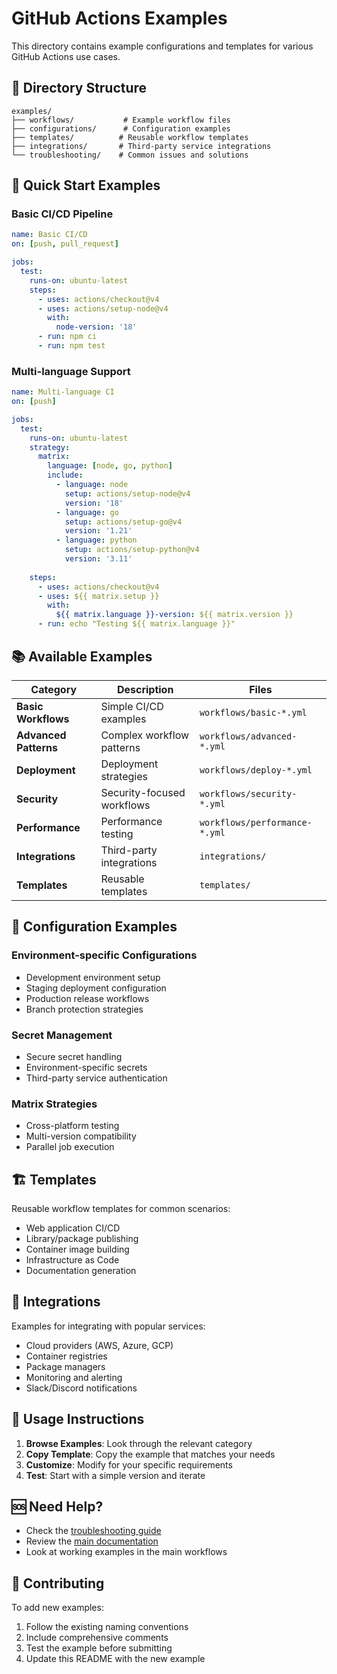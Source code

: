 # GitHub Actions Examples

This directory contains example configurations and templates for various GitHub Actions use cases.

## 📁 Directory Structure

```
examples/
├── workflows/           # Example workflow files
├── configurations/      # Configuration examples
├── templates/          # Reusable workflow templates
├── integrations/       # Third-party service integrations
└── troubleshooting/    # Common issues and solutions
```

## 🚀 Quick Start Examples

### Basic CI/CD Pipeline
```yaml
name: Basic CI/CD
on: [push, pull_request]

jobs:
  test:
    runs-on: ubuntu-latest
    steps:
      - uses: actions/checkout@v4
      - uses: actions/setup-node@v4
        with:
          node-version: '18'
      - run: npm ci
      - run: npm test
```

### Multi-language Support
```yaml
name: Multi-language CI
on: [push]

jobs:
  test:
    runs-on: ubuntu-latest
    strategy:
      matrix:
        language: [node, go, python]
        include:
          - language: node
            setup: actions/setup-node@v4
            version: '18'
          - language: go
            setup: actions/setup-go@v4
            version: '1.21'
          - language: python
            setup: actions/setup-python@v4
            version: '3.11'
    
    steps:
      - uses: actions/checkout@v4
      - uses: ${{ matrix.setup }}
        with:
          ${{ matrix.language }}-version: ${{ matrix.version }}
      - run: echo "Testing ${{ matrix.language }}"
```

## 📚 Available Examples

| Category | Description | Files |
|----------|-------------|-------|
| **Basic Workflows** | Simple CI/CD examples | `workflows/basic-*.yml` |
| **Advanced Patterns** | Complex workflow patterns | `workflows/advanced-*.yml` |
| **Deployment** | Deployment strategies | `workflows/deploy-*.yml` |
| **Security** | Security-focused workflows | `workflows/security-*.yml` |
| **Performance** | Performance testing | `workflows/performance-*.yml` |
| **Integrations** | Third-party integrations | `integrations/` |
| **Templates** | Reusable templates | `templates/` |

## 🔧 Configuration Examples

### Environment-specific Configurations
- Development environment setup
- Staging deployment configuration
- Production release workflows
- Branch protection strategies

### Secret Management
- Secure secret handling
- Environment-specific secrets
- Third-party service authentication

### Matrix Strategies
- Cross-platform testing
- Multi-version compatibility
- Parallel job execution

## 🏗️ Templates

Reusable workflow templates for common scenarios:
- Web application CI/CD
- Library/package publishing
- Container image building
- Infrastructure as Code
- Documentation generation

## 🔗 Integrations

Examples for integrating with popular services:
- Cloud providers (AWS, Azure, GCP)
- Container registries
- Package managers
- Monitoring and alerting
- Slack/Discord notifications

## 📖 Usage Instructions

1. **Browse Examples**: Look through the relevant category
2. **Copy Template**: Copy the example that matches your needs
3. **Customize**: Modify for your specific requirements
4. **Test**: Start with a simple version and iterate

## 🆘 Need Help?

- Check the [troubleshooting guide](troubleshooting/)
- Review the [main documentation](../docs/)
- Look at working examples in the main workflows

## 🤝 Contributing

To add new examples:
1. Follow the existing naming conventions
2. Include comprehensive comments
3. Test the example before submitting
4. Update this README with the new example
